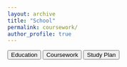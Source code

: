 ```yaml
---
layout: archive
title: "School"
permalink: coursework/
author_profile: true
---
```


<button onclick="showContent('../docs/nus.md')">Education</button>
<button onclick="showContent('../docs/coursework.md')">Coursework</button>
<button onclick="showContent('../docs/studyplan.md')">Study Plan</button>

<div id="content">
    <script>showContent('../docs/nus.md')</script>
</div>

<script src="https://cdn.jsdelivr.net/npm/marked/marked.min.js"></script>
<script>
    function showContent(file) {
        fetch(file)
            .then(response => response.text())
            .then(text => {
                document.getElementById('content').innerHTML = marked.parse(text);
            })
            .catch(error => console.error('Error fetching the markdown file:', error));
    }
</script>



